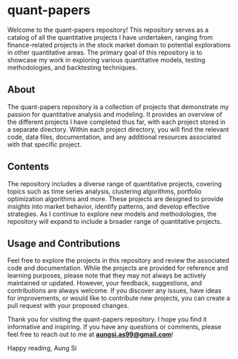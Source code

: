 # quant-papers
Welcome to the quant-papers repository! This repository serves as a catalog of all the quantitative projects I have undertaken, ranging from finance-related projects in the stock market domain to potential explorations in other quantitative areas. The primary goal of this repository is to showcase my work in exploring various quantitative models, testing methodologies, and backtesting techniques.

## About
The quant-papers repository is a collection of projects that demonstrate my passion for quantitative analysis and modeling. It provides an overview of the different projects I have completed thus far, with each project stored in a separate directory. Within each project directory, you will find the relevant code, data files, documentation, and any additional resources associated with that specific project.

## Contents
The repository includes a diverse range of quantitative projects, covering topics such as time series analysis, clustering algorithms, portfolio optimization algorithms and more. These projects are designed to provide insights into market behavior, identify patterns, and develop effective strategies. As I continue to explore new models and methodologies, the repository will expand to include a broader range of quantitative projects.

## Usage and Contributions
Feel free to explore the projects in this repository and review the associated code and documentation. While the projects are provided for reference and learning purposes, please note that they may not always be actively maintained or updated. However, your feedback, suggestions, and contributions are always welcome. If you discover any issues, have ideas for improvements, or would like to contribute new projects, you can create a pull request with your proposed changes.

Thank you for visiting the quant-papers repository. I hope you find it informative and inspiring. If you have any questions or comments, please feel free to reach out to me at **aungsi.as99@gmail.com**!

Happy reading,
Aung Si

